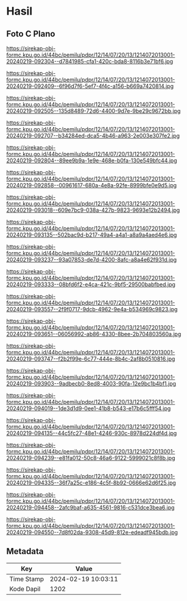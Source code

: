 # Hasil

## Foto C Plano

https://sirekap-obj-formc.kpu.go.id/44bc/pemilu/pdpr/12/14/07/20/13/1214072013001-20240219-092304--d7841985-cfa1-420c-bda8-8116b3e71bf6.jpg

https://sirekap-obj-formc.kpu.go.id/44bc/pemilu/pdpr/12/14/07/20/13/1214072013001-20240219-092409--6f96d7f6-5ef7-4f4c-a156-b669a7420814.jpg

https://sirekap-obj-formc.kpu.go.id/44bc/pemilu/pdpr/12/14/07/20/13/1214072013001-20240219-092505--135d8489-72d6-4400-9d7e-9be29c9672bb.jpg

https://sirekap-obj-formc.kpu.go.id/44bc/pemilu/pdpr/12/14/07/20/13/1214072013001-20240219-092707--b34284ed-dca5-4b46-a963-2e003e307fe2.jpg

https://sirekap-obj-formc.kpu.go.id/44bc/pemilu/pdpr/12/14/07/20/13/1214072013001-20240219-092804--89ee9b9a-1e9e-468e-b0fa-130e549bfc44.jpg

https://sirekap-obj-formc.kpu.go.id/44bc/pemilu/pdpr/12/14/07/20/13/1214072013001-20240219-092858--00961617-680a-4e8a-92fe-8999bfe0e9d5.jpg

https://sirekap-obj-formc.kpu.go.id/44bc/pemilu/pdpr/12/14/07/20/13/1214072013001-20240219-093018--609e7bc9-038a-427b-9823-9693e12b2494.jpg

https://sirekap-obj-formc.kpu.go.id/44bc/pemilu/pdpr/12/14/07/20/13/1214072013001-20240219-093135--502bac9d-b217-49a4-a4a1-a8a9a4aed4e6.jpg

https://sirekap-obj-formc.kpu.go.id/44bc/pemilu/pdpr/12/14/07/20/13/1214072013001-20240219-093237--93a07853-de7d-4200-8afc-a8a4e62f931d.jpg

https://sirekap-obj-formc.kpu.go.id/44bc/pemilu/pdpr/12/14/07/20/13/1214072013001-20240219-093333--08bfd6f2-e4ca-421c-9bf5-29500babfbed.jpg

https://sirekap-obj-formc.kpu.go.id/44bc/pemilu/pdpr/12/14/07/20/13/1214072013001-20240219-093557--2f9f0717-9dcb-4962-9e4a-b534969c9823.jpg

https://sirekap-obj-formc.kpu.go.id/44bc/pemilu/pdpr/12/14/07/20/13/1214072013001-20240219-093651--06056992-ab86-4330-8bee-2b704803560a.jpg

https://sirekap-obj-formc.kpu.go.id/44bc/pemilu/pdpr/12/14/07/20/13/1214072013001-20240219-093747--f2b2f99e-6c77-444e-8b4c-2af8b0510816.jpg

https://sirekap-obj-formc.kpu.go.id/44bc/pemilu/pdpr/12/14/07/20/13/1214072013001-20240219-093903--9adbecb0-8ed8-4003-90fa-12e9bc1b4bf1.jpg

https://sirekap-obj-formc.kpu.go.id/44bc/pemilu/pdpr/12/14/07/20/13/1214072013001-20240219-094019--1de3d1d9-0ee1-41b8-b543-e17b6c5fff54.jpg

https://sirekap-obj-formc.kpu.go.id/44bc/pemilu/pdpr/12/14/07/20/13/1214072013001-20240219-094135--44c5fc27-48e1-4246-930c-8978d224df4d.jpg

https://sirekap-obj-formc.kpu.go.id/44bc/pemilu/pdpr/12/14/07/20/13/1214072013001-20240219-094239--e81fa012-50c8-46a6-9122-5999021c8f8b.jpg

https://sirekap-obj-formc.kpu.go.id/44bc/pemilu/pdpr/12/14/07/20/13/1214072013001-20240219-094335--36f7a25c-e186-4c5f-8b92-0666e62d6f25.jpg

https://sirekap-obj-formc.kpu.go.id/44bc/pemilu/pdpr/12/14/07/20/13/1214072013001-20240219-094458--2afc9baf-a635-4561-9816-c531dce3bea6.jpg

https://sirekap-obj-formc.kpu.go.id/44bc/pemilu/pdpr/12/14/07/20/13/1214072013001-20240219-094550--7d8f02da-9308-45d9-812e-edeadf945bdb.jpg


## Metadata

| Key        | Value               |
| ---------- | ------------------- |
| Time Stamp | 2024-02-19 10:03:11 |
| Kode Dapil | 1202                |



